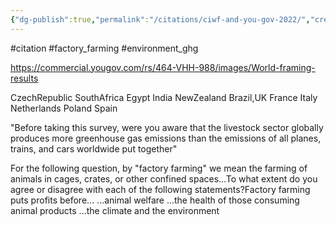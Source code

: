 ```yaml
---
{"dg-publish":true,"permalink":"/citations/ciwf-and-you-gov-2022/","created":"2024-07-30T19:11:07.523+01:00","updated":"2025-10-10T23:55:50.874+01:00"}
---
```


#citation #factory_farming #environment_ghg 

https://commercial.yougov.com/rs/464-VHH-988/images/World-framing-results

CzechRepublic SouthAfrica Egypt India NewZealand Brazil,UK France Italy Netherlands Poland Spain

"Before taking this survey, were you aware that the
livestock sector globally produces more greenhouse gas
emissions than the emissions of all planes, trains, and
cars worldwide put together"

For the following question, by "factory farming" we mean
the farming of animals in cages, crates, or other confined
spaces...To what extent do you agree or disagree with each
of the following statements?Factory farming puts profits
before...
...animal welfare
...the health of those consuming animal products
...the climate and the environment